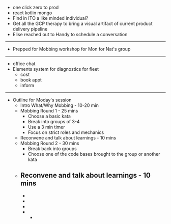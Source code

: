 - one click zero to prod
- react kotlin mongo
- Find in ITO a like minded individual?
- Get all the GCP therapy to bring a visual artifact of current product delivery pipeline
- Elise reached out to Handy to schedule a conversation
- ---
- Prepped for Mobbing workshop for Mon for Nat's group
- ---
- office chat
- Elements system for diagnostics for fleet
	- cost
	- book appt
	- inform
- ---
- Outline for Moday's session
	- Intro What/Why Mobbing - 10-20 min
	- Mobbing Round 1 - 25 mins
		- Choose a basic kata
		- Break into groups of 3-4
		- Use a 3 min timer
		- Focus on strict roles and mechanics
	- Reconvene and talk about learnings - 10 mins
	- Mobbing Round 2 - 30 mins
		- Break back into groups
		- Choose one of the code bases brought to the group or another kata
	- Reconvene and talk about learnings - 10 mins
		-
		-
		-
		-
		-
			-